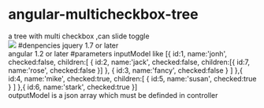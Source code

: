 # angular-multicheckbox-tree
a tree with multi checkbox ,can slide toggle<br />
<img src="http://static.zhiziyun.com/images/multicheck-tree.png" />
#denpencies
jquery 1.7 or later<br />
angular 1.2 or later
#parameters
inputModel like
    [{
        id:1,
        name:'jonh',
        checked:false,
        children:[
            {
                id:2,
                name:'jack',
                checked:false,
                children:[{
                    id:7,
                    name:'rose',
                    checked:false
                }]
            },
            {
                id:3,
                name:'fancy',
                checked:false
            }
        ]
    },{
        id:4,
        name:'mike',
        checked:true,
        children:[
            {
                id:5,
                name:'susan',
                checked:true
            }
        ]
    },{
        id:6,
        name:'stark',
        checked:true
    }]<br />
outputModel is a json array which must be definded in controller
